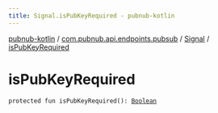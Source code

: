 ```yaml
---
title: Signal.isPubKeyRequired - pubnub-kotlin
---
```


[pubnub-kotlin](../../index.html) / [com.pubnub.api.endpoints.pubsub](../index.html) / [Signal](index.html) / [isPubKeyRequired](./is-pub-key-required.html)

# isPubKeyRequired

`protected fun isPubKeyRequired(): `[`Boolean`](https://kotlinlang.org/api/latest/jvm/stdlib/kotlin/-boolean/index.html)